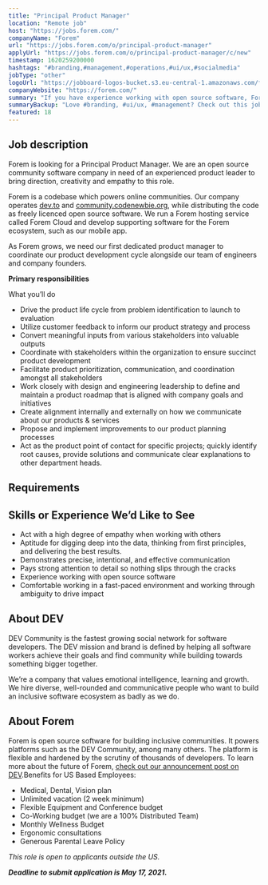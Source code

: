 ```yaml
---
title: "Principal Product Manager"
location: "Remote job"
host: "https://jobs.forem.com/"
companyName: "Forem"
url: "https://jobs.forem.com/o/principal-product-manager"
applyUrl: "https://jobs.forem.com/o/principal-product-manager/c/new"
timestamp: 1620259200000
hashtags: "#branding,#management,#operations,#ui/ux,#socialmedia"
jobType: "other"
logoUrl: "https://jobboard-logos-bucket.s3.eu-central-1.amazonaws.com/forem"
companyWebsite: "https://forem.com/"
summary: "If you have experience working with open source software, Forem is looking for someone with your knowledge."
summaryBackup: "Love #branding, #ui/ux, #management? Check out this job post!"
featured: 18
---
```


## Job description

Forem is looking for a Principal Product Manager. We are an open source community software company in need of an experienced product leader to bring direction, creativity and empathy to this role.

Forem is a codebase which powers online communities. Our company operates [dev.to](https://dev.to/) and [community.codenewbie.org](https://community.codenewbie.org/), while distributing the code as freely licenced open source software. We run a Forem hosting service called Forem Cloud and develop supporting software for the Forem ecosystem, such as our mobile app.

As Forem grows, we need our first dedicated product manager to coordinate our product development cycle alongside our team of engineers and company founders.

**Primary responsibilities**

What you’ll do

*   Drive the product life cycle from problem identification to launch to evaluation
*   Utilize customer feedback to inform our product strategy and process
*   Convert meaningful inputs from various stakeholders into valuable outputs
*   Coordinate with stakeholders within the organization to ensure succinct product development
*   Facilitate product prioritization, communication, and coordination amongst all stakeholders
*   Work closely with design and engineering leadership to define and maintain a product roadmap that is aligned with company goals and initiatives
*   Create alignment internally and externally on how we communicate about our products & services
*   Propose and implement improvements to our product planning processes
*   Act as the product point of contact for specific projects; quickly identify root causes, provide solutions and communicate clear explanations to other department heads.

## Requirements

## Skills or Experience We’d Like to See

*   Act with a high degree of empathy when working with others
*   Aptitude for digging deep into the data, thinking from first principles, and delivering the best results.
*   Demonstrates precise, intentional, and effective communication
*   Pays strong attention to detail so nothing slips through the cracks
*   Experience working with open source software
*   Comfortable working in a fast-paced environment and working through ambiguity to drive impact

## About DEV

DEV Community is the fastest growing social network for software developers. The DEV mission and brand is defined by helping all software workers achieve their goals and find community while building towards something bigger together.

We’re a company that values emotional intelligence, learning and growth. We hire diverse, well-rounded and communicative people who want to build an inclusive software ecosystem as badly as we do.

## About Forem

Forem is open source software for building inclusive communities. It powers platforms such as the DEV Community, among many others. The platform is flexible and hardened by the scrutiny of thousands of developers. To learn more about the future of Forem, [check out our announcement post on DEV](https://dev.to/devteam/for-empowering-community-2k6h).Benefits for US Based Employees:

*   Medical, Dental, Vision plan
*   Unlimited vacation (2 week minimum)
*   Flexible Equipment and Conference budget
*   Co-Working budget (we are a 100% Distributed Team)
*   Monthly Wellness Budget
*   Ergonomic consultations
*   Generous Parental Leave Policy

_This role is open to applicants outside the US._

_**Deadline to submit application is May 17, 2021.**_

